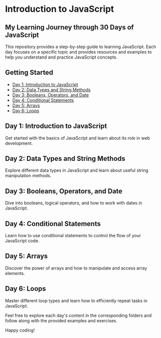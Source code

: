 # Introduction to JavaScript 
## My Learning Journey through 30 Days of JavaScript


This repository provides a step-by-step guide to learning JavaScript. Each day focuses on a specific topic and provides resources and examples to help you understand and practice JavaScript concepts.

## Getting Started

- [Day 1: Introduction to JavaScript](#day-1-introduction-to-javascript)
- [Day 2: Data Types and String Methods](#day-2-data-types-and-string-methods)
- [Day 3: Booleans, Operators, and Date](#day-3-booleans-operators-and-date)
- [Day 4: Conditional Statements](#day-4-conditional-statements)
- [Day 5: Arrays](#day-5-arrays)
- [Day 6: Loops](#day-6-loops)

## Day 1: Introduction to JavaScript

Get started with the basics of JavaScript and learn about its role in web development.

## Day 2: Data Types and String Methods

Explore different data types in JavaScript and learn about useful string manipulation methods.

## Day 3: Booleans, Operators, and Date

Dive into booleans, logical operators, and how to work with dates in JavaScript.

## Day 4: Conditional Statements

Learn how to use conditional statements to control the flow of your JavaScript code.

## Day 5: Arrays

Discover the power of arrays and how to manipulate and access array elements.

## Day 6: Loops

Master different loop types and learn how to efficiently repeat tasks in JavaScript.

Feel free to explore each day's content in the corresponding folders and follow along with the provided examples and exercises.

Happy coding!
